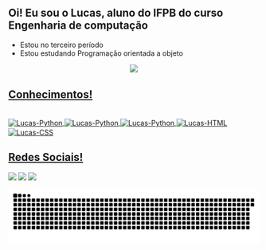 ## Oi! Eu sou o Lucas, aluno do IFPB do curso Engenharia de computação
- Estou no terceiro período
- Estou estudando Programação orientada a objeto

<div align="center">
  <a href="https://github.com/lucasgomes14">
  <img height="180em" src="https://github-readme-stats.vercel.app/api/top-langs/?username=lucasgomes14&layout=compact&langs_count=7&theme=dark"/>
</div>   
  
## Conhecimentos!
  <div style="display: inline_block"><br>
    <img align="center" alt="Lucas-Python" height="30" widht="40" src="https://cdn.jsdelivr.net/gh/devicons/devicon/icons/python/python-original.svg" />
    <img align="center" alt="Lucas-Python" height="30" widht="40" src="https://cdn.jsdelivr.net/gh/devicons/devicon/icons/c/c-original.svg" />
    <img align="center" alt="Lucas-Python" height="30" widht="40" src="https://cdn.jsdelivr.net/gh/devicons/devicon/icons/cplusplus/cplusplus-original.svg" />
    <img align="center" alt="Lucas-HTML" height="30" widht="40" src="https://cdn.jsdelivr.net/gh/devicons/devicon/icons/html5/html5-original.svg" />
    <img align="center" alt="Lucas-CSS" height="30" widht="40" src="https://cdn.jsdelivr.net/gh/devicons/devicon/icons/css3/css3-original.svg" />

## Redes Sociais!
    
<div> 
  <a href="https://instagram.com/lucas.gomes_14" target="_blank"><img src="https://img.shields.io/badge/-Instagram-%23E4405F?style=for-the-badge&logo=instagram&logoColor=white" target="_blank"></a>
  <a href = "mailto:lucazmatehus14@gmail.com"><img src="https://img.shields.io/badge/-Gmail-%23333?style=for-the-badge&logo=gmail&logoColor=white" target="_blank"></a>
  <a href="www.linkedin.com/in/lucas-matheus-gomes-de-lima-582b52228" target="_blank"><img src="https://img.shields.io/badge/-LinkedIn-%230077B5?style=for-the-badge&logo=linkedin&logoColor=white" target="_blank"></a> 
   
   ![Snake animation](https://github.com/lucasgomes14/lucasgomes14/blob/output/github-contribution-grid-snake.svg)
 
</div>
    
    
